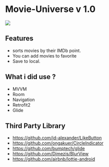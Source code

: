 # Movie-Universe v 1.0

![](https://media.giphy.com/media/9BmYdmjBmKW4d7mbmD/giphy.gif)



##   Features

- sorts movies by their IMDb point.
- You can add movies to favorite
- Save to local.

##   What i did use ?

- MVVM
- Room
- Navigation
- Retrofit2
- Glide

##   Third Party Library

- https://github.com/jd-alexander/LikeButton
- https://github.com/ongakuer/CircleIndicator
- https://github.com/bumptech/glide
- https://github.com/Dimezis/BlurView
- https://github.com/airbnb/lottie-android
